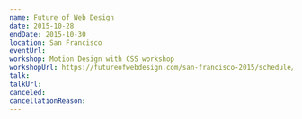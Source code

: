 ```yaml
---
name: Future of Web Design
date: 2015-10-28
endDate: 2015-10-30
location: San Francisco
eventUrl:
workshop: Motion Design with CSS workshop
workshopUrl: https://futureofwebdesign.com/san-francisco-2015/schedule/workshops/2068
talk:
talkUrl:
canceled:
cancellationReason:
---
```

